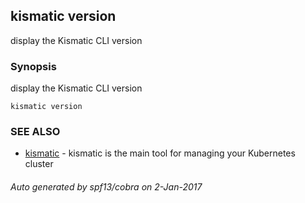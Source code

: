 ## kismatic version

display the Kismatic CLI version

### Synopsis


display the Kismatic CLI version

```
kismatic version
```

### SEE ALSO
* [kismatic](kismatic.md)	 - kismatic is the main tool for managing your Kubernetes cluster

###### Auto generated by spf13/cobra on 2-Jan-2017
